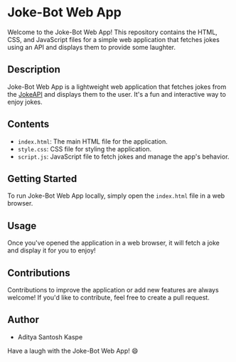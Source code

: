 # Joke-Bot Web App

Welcome to the Joke-Bot Web App! This repository contains the HTML, CSS, and JavaScript files for a simple web application that fetches jokes using an API and displays them to provide some laughter.

## Description

Joke-Bot Web App is a lightweight web application that fetches jokes from the [JokeAPI](https://v2.jokeapi.dev/) and displays them to the user. It's a fun and interactive way to enjoy jokes.

## Contents

- `index.html`: The main HTML file for the application.
- `style.css`: CSS file for styling the application.
- `script.js`: JavaScript file to fetch jokes and manage the app's behavior.

## Getting Started

To run Joke-Bot Web App locally, simply open the `index.html` file in a web browser.

## Usage

Once you've opened the application in a web browser, it will fetch a joke and display it for you to enjoy!

## Contributions

Contributions to improve the application or add new features are always welcome! If you'd like to contribute, feel free to create a pull request.


## Author

- Aditya Santosh Kaspe




Have a laugh with the Joke-Bot Web App! 😄

